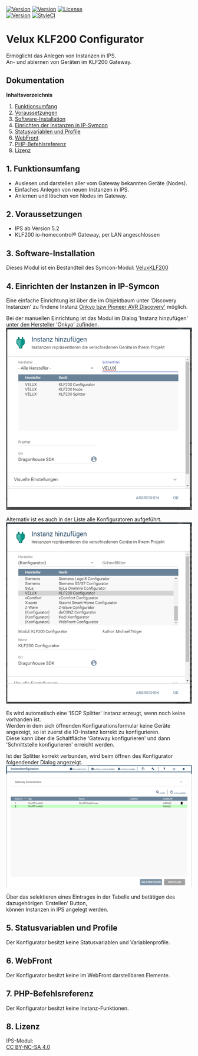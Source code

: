 [![Version](https://img.shields.io/badge/Symcon-PHPModul-red.svg?style=flat-square)](https://www.symcon.de/service/dokumentation/entwicklerbereich/sdk-tools/sdk-php/)
[![Version](https://img.shields.io/badge/Modul%20Version-0.50-blue.svg?style=flat-square)]()
[![License](https://img.shields.io/badge/License-CC%20BY--NC--SA%204.0-green.svg?style=flat-square)](https://creativecommons.org/licenses/by-nc-sa/4.0/)  
[![Version](https://img.shields.io/badge/Symcon%20Version-5.2%20%3E-green.svg?style=flat-square)](https://www.symcon.de/forum/threads/41251-IP-Symcon-5-2-%28Testing%29)
[![StyleCI](https://styleci.io/repos/193268520/shield?style=flat-square)](https://styleci.io/repos/193268520)  

# Velux KLF200 Configurator  
Ermöglicht das Anlegen von Instanzen in IPS.  
An- und ablernen von Geräten im KLF200 Gateway.  

## Dokumentation

**Inhaltsverzeichnis**

1. [Funktionsumfang](#1-funktionsumfang) 
2. [Voraussetzungen](#2-voraussetzungen)
3. [Software-Installation](#3-software-installation)
4. [Einrichten der Instanzen in IP-Symcon](#4-einrichten-der-instanzen-in-ip-symcon)
5. [Statusvariablen und Profile](#5-statusvariablen-und-profile)
6. [WebFront](#6-webfront)
7. [PHP-Befehlsreferenz](#7-php-befehlsreferenz) 
8. [Lizenz](#8-lizenz)

## 1. Funktionsumfang

 - Auslesen und darstellen aller vom Gateway bekannten Geräte (Nodes).  
 - Einfaches Anlegen von neuen Instanzen in IPS.  
 - Anlernen und löschen von Nodes im Gateway.  

## 2. Voraussetzungen

 - IPS ab Version 5.2  
 - KLF200 io-homecontrol® Gateway, per LAN angeschlossen  

## 3. Software-Installation

Dieses Modul ist ein Bestandteil des Symcon-Modul: [VeluxKLF200](../)  

## 4. Einrichten der Instanzen in IP-Symcon

 Eine einfache Einrichtung ist über die im Objektbaum unter 'Discovery Instanzen' zu findene Instanz [Onkyo bzw Pioneer AVR Discovery'](../OnkyoAVRDiscovery/readme.md) möglich.  

Bei der manuellen Einrichtung ist das Modul im Dialog 'Instanz hinzufügen' unter den Hersteller 'Onkyo' zufinden.  
![Instanz hinzufügen](../imgs/instanzen.png)  

Alternativ ist es auch in der Liste alle Konfiguratoren aufgeführt.  
![Instanz hinzufügen](../imgs/instanzen_configurator.png)  

Es wird automatisch eine 'ISCP Splitter' Instanz erzeugt, wenn noch keine vorhanden ist.  
Werden in dem sich öffnenden Konfigurationsformular keine Geräte angezeigt, so ist zuerst die IO-Instanz korrekt zu konfigurieren.  
Diese kann über die Schaltfläche 'Gateway konfigurieren' und dann 'Schnittstelle konfigurieren' erreicht werden.  

Ist der Splitter korrekt verbunden, wird beim öffnen des Konfigurator folgendender Dialog angezeigt.  
![Konfigurator](../imgs/conf_configurator.png)  

Über das selektieren eines Eintrages in der Tabelle und betätigen des dazugehörigen 'Erstellen' Button,  
können Instanzen in IPS angelegt werden.  

## 5. Statusvariablen und Profile

Der Konfigurator besitzt keine Statusvariablen und Variablenprofile.  

## 6. WebFront

Der Konfigurator besitzt keine im WebFront darstellbaren Elemente.  

## 7. PHP-Befehlsreferenz

Der Konfigurator besitzt keine Instanz-Funktionen.  

## 8. Lizenz

  IPS-Modul:  
  [CC BY-NC-SA 4.0](https://creativecommons.org/licenses/by-nc-sa/4.0/)  
